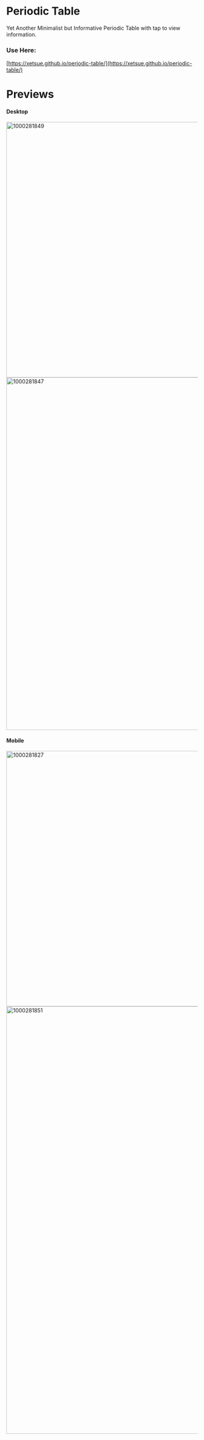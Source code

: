 # Periodic Table
Yet Another Minimalist but Informative Periodic Table with tap to view information. 
### Use Here:
[https://xetsue.github.io/periodic-table/](https://xetsue.github.io/periodic-table/)

# Previews
#### Desktop
<img width="1080" height="673" alt="1000281849" src="https://github.com/user-attachments/assets/7fb27b31-a8e8-494a-83ee-0dc4f9a1339f" />
<img width="1080" height="929" alt="1000281847" src="https://github.com/user-attachments/assets/3225905b-9995-4b4c-82c8-55618eea7941" /> 

#### Mobile
<img width="1080" height="673" alt="1000281827" src="https://github.com/user-attachments/assets/de813f24-9b28-4416-a23a-e835141c5468" />
<img width="1080" height="1126" alt="1000281851" src="https://github.com/user-attachments/assets/f7d7b736-d648-4a57-b70f-1964114cfd47" />

